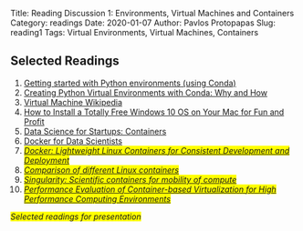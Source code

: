 Title: Reading Discussion 1: Environments, Virtual Machines and Containers 
Category: readings
Date: 2020-01-07
Author: Pavlos Protopapas
Slug: reading1
Tags: Virtual Environments, Virtual Machines, Containers

## Selected Readings
1. [Getting started with Python environments (using Conda)](https://towardsdatascience.com/getting-started-with-python-environments-using-conda-32e9f2779307)
2. [Creating Python Virtual Environments with Conda: Why and How](https://heartbeat.fritz.ai/creating-python-virtual-environments-with-conda-why-and-how-180ebd02d1db)
3. [Virtual Machine Wikipedia](https://en.wikipedia.org/wiki/Virtual_machine)
4. [How to Install a Totally Free Windows 10 OS on Your Mac for Fun and Profit](https://towardsdatascience.com/how-to-install-a-free-windows-virtual-machine-on-your-mac-bf7cbc05888e)
5. [Data Science for Startups: Containers](https://towardsdatascience.com/data-science-for-startups-containers-d1d785bfe5b)
6. [Docker for Data Scientists](https://towardsdatascience.com/docker-for-data-scientists-5732501f0ba4)
7. <span style="background-color: #FFFF00">[*Docker: Lightweight Linux Containers for Consistent Development and
Deployment*](https://www.seltzer.com/margo/teaching/CS508.19/papers/merkel14.pdf)</span>
8. <span style="background-color: #FFFF00">[*Comparison of different Linux containers*](https://ieeexplore-ieee-org.ezp-prod1.hul.harvard.edu/abstract/document/8075934)</span>
9. <span style="background-color: #FFFF00">[*Singularity: Scientific containers for mobility of compute*](https://journals.plos.org/plosone/article?id=10.1371/journal.pone.0177459)</span>
10. <span style="background-color: #FFFF00">[*Performance Evaluation of Container-based Virtualization for High
Performance Computing Environments*](https://arxiv.org/pdf/1709.10140.pdf)</span>

<span style="background-color: #FFFF00">*Selected readings for presentation*</span>